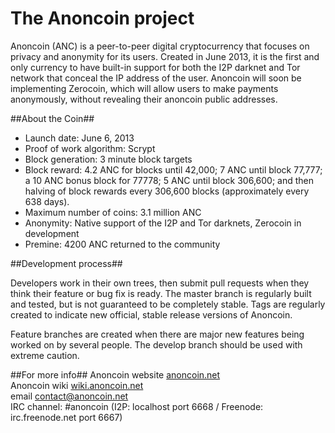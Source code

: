 The Anoncoin project
====================

Anoncoin (ANC) is a peer-to-peer digital cryptocurrency that focuses on privacy and anonymity for its users. Created in June 2013, it is the first and only currency to have built-in support for both the I2P darknet and Tor network that conceal the IP address of the user. Anoncoin will soon be implementing Zerocoin, which will allow users to make payments anonymously, without revealing their anoncoin public addresses.

##About the Coin##
* Launch date: June 6, 2013
* Proof of work algorithm: Scrypt
* Block generation: 3 minute block targets
* Block reward: 4.2 ANC for blocks until 42,000; 7 ANC until block 77,777; a 10 ANC bonus block for 77778; 5 ANC until block 306,600; and then halving of block rewards every 306,600 blocks (approximately every 638 days).
* Maximum number of coins: 3.1 million ANC
* Anonymity: Native support of the I2P and Tor darknets, Zerocoin in development
* Premine: 4200 ANC returned to the community

##Development process##

Developers work in their own trees, then submit pull requests when
they think their feature or bug fix is ready. The master branch is regularly built and tested, but is not guaranteed
to be completely stable. Tags are regularly created to indicate new
official, stable release versions of Anoncoin. 

Feature branches are created when there are major new features being
worked on by several people. The develop branch should be used with extreme caution.

##For more info##
Anoncoin website [anoncoin.net](https://anoncoin.net/)<br />
Anoncoin wiki [wiki.anoncoin.net](https://wiki.anoncoin.net/)<br />
email [contact@anoncoin.net](mailto:contact@anoncoin.net)<br />
IRC channel: #anoncoin (I2P: localhost port 6668 / Freenode: irc.freenode.net port 6667)
